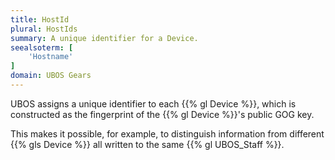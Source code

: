 ```yaml
---
title: HostId
plural: HostIds
summary: A unique identifier for a Device.
seealsoterm: [
    'Hostname'
]
domain: UBOS Gears
---
```


UBOS assigns a unique identifier to each {{% gl Device %}}, which is
constructed as the fingerprint of the {{% gl Device %}}'s public GOG key.

This makes it possible, for example, to distinguish information from
different {{% gls Device %}} all written to the same {{% gl UBOS_Staff %}}.
